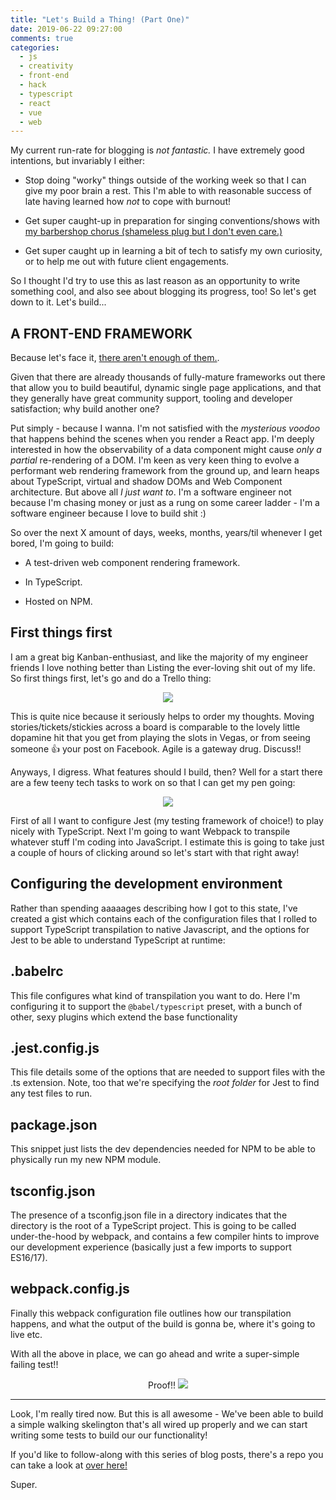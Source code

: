 ```yaml
---
title: "Let's Build a Thing! (Part One)"
date: 2019-06-22 09:27:00
comments: true
categories:
  - js
  - creativity
  - front-end
  - hack
  - typescript
  - react
  - vue
  - web
---
```


My current run-rate for blogging is _not fantastic._ I have extremely good intentions,
but invariably I either:

- Stop doing "worky" things outside of the working week so that I can give my poor brain a rest.
  This I'm able to with reasonable success of late having learned how _not_ to cope with burnout!

- Get super caught-up in preparation for singing conventions/shows with [my barbershop chorus
  (shameless plug but I don't even care.)](https://cottontownchorus.co.uk)

- Get super caught up in learning a bit of tech to satisfy my own curiosity, or to help me out with
  future client engagements.

So I thought I'd try to use this as last reason as an opportunity to write something cool, and
also see about blogging its progress, too! So let's get down to it. Let's build...

## A FRONT-END FRAMEWORK

Because let's face it, [there aren't enough of them.](https://github.com/collections/front-end-javascript-frameworks).

Given that there are already thousands of fully-mature frameworks out there that allow you to build
beautiful, dynamic single page applications, and that they generally have great community support,
tooling and developer satisfaction; why build another one?

Put simply - because I wanna. I'm not satisfied with the _mysterious voodoo_ that happens behind
the scenes when you render a React app. I'm deeply interested in how the observability of a data
component might cause _only a partial_ re-rendering of a DOM. I'm keen as very keen thing to evolve
a performant web rendering framework from the ground up, and learn heaps about TypeScript, virtual
and shadow DOMs and Web Component architecture. But above all _I just want to_. I'm a software
engineer not because I'm chasing money or just as a rung on some career ladder - I'm a software
engineer because I love to build shit :)

So over the next X amount of days, weeks, months, years/til whenever I get bored, I'm going to build:

- A test-driven web component rendering framework.

- In TypeScript.

- Hosted on NPM.

## First things first

I am a great big Kanban-enthusiast, and like the majority of my engineer friends I love nothing
better than Listing the ever-loving shit out of my life. So first things first, let's go and do
a Trello thing:

<center>
    <img src="{{site.url}}/assets/posts/2019-06-22/trello-outline.png">
</center>

This is quite nice because it seriously helps to order my thoughts. Moving stories/tickets/stickies
across a board is comparable to the lovely little dopamine hit that you get from playing the slots
in Vegas, or from seeing someone :thumbsup: your post on Facebook. Agile is a gateway drug. Discuss!!

Anyways, I digress. What features should I build, then? Well for a start there are a few teeny tech
tasks to work on so that I can get my pen going:

<center>
    <img src="{{site.url}}/assets/posts/2019-06-22/trello-tasks.png">
</center>

First of all I want to configure Jest (my testing framework of choice!) to play nicely with
TypeScript. Next I'm going to want Webpack to transpile whatever stuff I'm coding into JavaScript.
I estimate this is going to take just a couple of hours of clicking around so let's start with that
right away!

## Configuring the development environment

Rather than spending aaaaages describing how I got to this state, I've created a gist which contains
each of the configuration files that I rolled to support TypeScript transpilation to native
Javascript, and the options for Jest to be able to understand TypeScript at runtime:

<script src="https://gist.github.com/thesheps/b90357c0a8fb6272d1620660b8966192.js"></script>

## .babelrc

This file configures what kind of transpilation you want to do. Here I'm configuring it to support
the `@babel/typescript` preset, with a bunch of other, sexy plugins which extend the base
functionality

## .jest.config.js

This file details some of the options that are needed to support files with the .ts extension.
Note, too that we're specifying the _root folder_ for Jest to find any test files to run.

## package.json

This snippet just lists the dev dependencies needed for NPM to be able to physically run my new
NPM module.

## tsconfig.json

The presence of a tsconfig.json file in a directory indicates that the directory is the root of a
TypeScript project. This is going to be called under-the-hood by webpack, and contains a few
compiler hints to improve our development experience (basically just a few imports to support
ES16/17).

## webpack.config.js

Finally this webpack configuration file outlines how our transpilation happens, and what the output
of the build is gonna be, where it's going to live etc.

With all the above in place, we can go ahead and write a super-simple failing test!!

<script src="https://gist.github.com/thesheps/25d9ad00079b114b85dc3809eefc5135.js"></script>

<center>
    Proof!!
    <img src="{{site.url}}/assets/posts/2019-06-22/test-output.png">
</center>

<hr>

Look, I'm really tired now. But this is all awesome - We've been able to build a simple walking
skelington that's all wired up properly and we can start writing some tests to build our our
functionality!

If you'd like to follow-along with this series of blog posts, there's a repo you can take a look at
[over here!](https://github.com/thesheps/toy-js)

Super.
